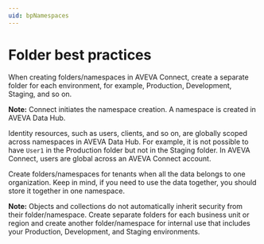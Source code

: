 ```yaml
---
uid: bpNamespaces
---
```


# Folder best practices

When creating folders/namespaces in AVEVA Connect, create a separate folder for each environment, for example, Production, Development, Staging, and so on.
 
**Note:** Connect initiates the namespace creation. A namespace is created in AVEVA Data Hub. 

Identity resources, such as users, clients, and so on, are globally scoped across namespaces in AVEVA Data Hub. For example, it is not possible to have `User1` in the Production folder but not in the Staging folder. In AVEVA Connect, users are global across an AVEVA Connect account.

Create folders/namespaces for tenants when all the data belongs to one organization. Keep in mind, if you need to use the data together, you should store it together in one namespace.

**Note:** Objects and collections do not automatically inherit security from their folder/namespace. Create separate folders for each business unit or region and create another folder/namespace for internal use that includes your Production, Development, and Staging environments.
